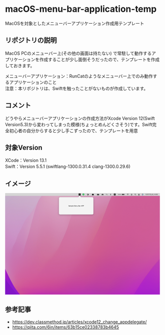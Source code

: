 # macOS-menu-bar-application-temp
MacOSを対象としたメニューバーアプリケーション作成用テンプレート

## リポジトリの説明  
MacOS PCのメニューバー上(その他の画面は持たない) で常駐して動作するアプリケーションを作成することが少し面倒そうだったので、テンプレートを作成しておきます。  

メニューバーアプリケーション：RunCatのようなメニューバー上でのみ動作するアプリケーションのこと  
注意：本リポジトリは、Swiftを触ったことがないものが作成しています。

## コメント  
どうやらメニューバーアプリケーションの作成方法がXcode Version 12(Swift Version5.3)から変わってしまった模様(ちょっとめんどくさそう)です。Swift完全初心者の自分からすると少し手こずったので、テンプレートを用意

## 対象Version
XCode：Version 13.1   
Swift：Version 5.5.1 (swiftlang-1300.0.31.4 clang-1300.0.29.6)  

## イメージ  
![アプリケーションイメージ](image/app.png)


## 参考記事   
- https://dev.classmethod.jp/articles/xcode12_change_appdelegate/  
- https://qiita.com/6in/items/63b15ce02338783b4645
